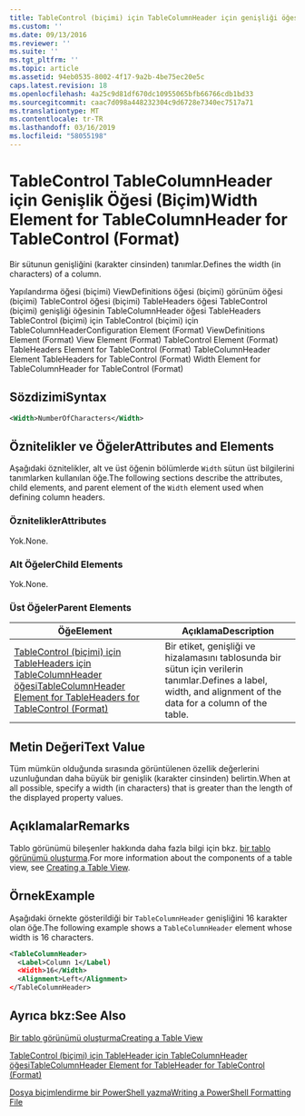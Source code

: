 ```yaml
---
title: TableControl (biçimi) için TableColumnHeader için genişliği öğesi | Microsoft Docs
ms.custom: ''
ms.date: 09/13/2016
ms.reviewer: ''
ms.suite: ''
ms.tgt_pltfrm: ''
ms.topic: article
ms.assetid: 94eb0535-8002-4f17-9a2b-4be75ec20e5c
caps.latest.revision: 18
ms.openlocfilehash: 4a25c9d81df670dc10955065bfb66766cdb1bd33
ms.sourcegitcommit: caac7d098a448232304c9d6728e7340ec7517a71
ms.translationtype: MT
ms.contentlocale: tr-TR
ms.lasthandoff: 03/16/2019
ms.locfileid: "58055198"
---
```

# <a name="width-element-for-tablecolumnheader-for-tablecontrol-format"></a><span data-ttu-id="67b65-102">TableControl TableColumnHeader için Genişlik Öğesi (Biçim)</span><span class="sxs-lookup"><span data-stu-id="67b65-102">Width Element for TableColumnHeader for TableControl (Format)</span></span>

<span data-ttu-id="67b65-103">Bir sütunun genişliğini (karakter cinsinden) tanımlar.</span><span class="sxs-lookup"><span data-stu-id="67b65-103">Defines the width (in characters) of a column.</span></span>

<span data-ttu-id="67b65-104">Yapılandırma öğesi (biçimi) ViewDefinitions öğesi (biçimi) görünüm öğesi (biçimi) TableControl öğesi (biçimi) TableHeaders öğesi TableControl (biçimi) genişliği öğesinin TableColumnHeader öğesi TableHeaders TableControl (biçimi) için TableControl (biçimi) için TableColumnHeader</span><span class="sxs-lookup"><span data-stu-id="67b65-104">Configuration Element (Format) ViewDefinitions Element (Format) View Element (Format) TableControl Element (Format) TableHeaders Element for TableControl (Format) TableColumnHeader Element TableHeaders for TableControl (Format) Width Element for TableColumnHeader for TableControl (Format)</span></span>

## <a name="syntax"></a><span data-ttu-id="67b65-105">Sözdizimi</span><span class="sxs-lookup"><span data-stu-id="67b65-105">Syntax</span></span>

```xml
<Width>NumberOfCharacters</Width>
```

## <a name="attributes-and-elements"></a><span data-ttu-id="67b65-106">Öznitelikler ve Öğeler</span><span class="sxs-lookup"><span data-stu-id="67b65-106">Attributes and Elements</span></span>

<span data-ttu-id="67b65-107">Aşağıdaki öznitelikler, alt ve üst öğenin bölümlerde `Width` sütun üst bilgilerini tanımlarken kullanılan öğe.</span><span class="sxs-lookup"><span data-stu-id="67b65-107">The following sections describe the attributes, child elements, and parent element of the `Width` element used when defining column headers.</span></span>

### <a name="attributes"></a><span data-ttu-id="67b65-108">Öznitelikler</span><span class="sxs-lookup"><span data-stu-id="67b65-108">Attributes</span></span>

<span data-ttu-id="67b65-109">Yok.</span><span class="sxs-lookup"><span data-stu-id="67b65-109">None.</span></span>

### <a name="child-elements"></a><span data-ttu-id="67b65-110">Alt Öğeler</span><span class="sxs-lookup"><span data-stu-id="67b65-110">Child Elements</span></span>

<span data-ttu-id="67b65-111">Yok.</span><span class="sxs-lookup"><span data-stu-id="67b65-111">None.</span></span>

### <a name="parent-elements"></a><span data-ttu-id="67b65-112">Üst Öğeler</span><span class="sxs-lookup"><span data-stu-id="67b65-112">Parent Elements</span></span>

|<span data-ttu-id="67b65-113">Öğe</span><span class="sxs-lookup"><span data-stu-id="67b65-113">Element</span></span>|<span data-ttu-id="67b65-114">Açıklama</span><span class="sxs-lookup"><span data-stu-id="67b65-114">Description</span></span>|
|-------------|-----------------|
|[<span data-ttu-id="67b65-115">TableControl (biçimi) için TableHeaders için TableColumnHeader öğesi</span><span class="sxs-lookup"><span data-stu-id="67b65-115">TableColumnHeader Element for TableHeaders for TableControl (Format)</span></span>](./tablecolumnheader-element-format.md)|<span data-ttu-id="67b65-116">Bir etiket, genişliği ve hizalamasını tablosunda bir sütun için verilerin tanımlar.</span><span class="sxs-lookup"><span data-stu-id="67b65-116">Defines a label, width, and alignment of the data for a column of the table.</span></span>|

## <a name="text-value"></a><span data-ttu-id="67b65-117">Metin Değeri</span><span class="sxs-lookup"><span data-stu-id="67b65-117">Text Value</span></span>

<span data-ttu-id="67b65-118">Tüm mümkün olduğunda sırasında görüntülenen özellik değerlerini uzunluğundan daha büyük bir genişlik (karakter cinsinden) belirtin.</span><span class="sxs-lookup"><span data-stu-id="67b65-118">When at all possible, specify a width (in characters) that is greater than the length of the displayed property values.</span></span>

## <a name="remarks"></a><span data-ttu-id="67b65-119">Açıklamalar</span><span class="sxs-lookup"><span data-stu-id="67b65-119">Remarks</span></span>

<span data-ttu-id="67b65-120">Tablo görünümü bileşenler hakkında daha fazla bilgi için bkz. [bir tablo görünümü oluşturma](./creating-a-table-view.md).</span><span class="sxs-lookup"><span data-stu-id="67b65-120">For more information about the components of a table view, see [Creating a Table View](./creating-a-table-view.md).</span></span>

## <a name="example"></a><span data-ttu-id="67b65-121">Örnek</span><span class="sxs-lookup"><span data-stu-id="67b65-121">Example</span></span>

<span data-ttu-id="67b65-122">Aşağıdaki örnekte gösterildiği bir `TableColumnHeader` genişliğini 16 karakter olan öğe.</span><span class="sxs-lookup"><span data-stu-id="67b65-122">The following example shows a `TableColumnHeader` element whose width is 16 characters.</span></span>

```xml
<TableColumnHeader>
  <Label>Column 1</Label)
  <Width>16</Width>
  <Alignment>Left</Alignment>
</TableColumnHeader>
```

## <a name="see-also"></a><span data-ttu-id="67b65-123">Ayrıca bkz:</span><span class="sxs-lookup"><span data-stu-id="67b65-123">See Also</span></span>

[<span data-ttu-id="67b65-124">Bir tablo görünümü oluşturma</span><span class="sxs-lookup"><span data-stu-id="67b65-124">Creating a Table View</span></span>](./creating-a-table-view.md)

[<span data-ttu-id="67b65-125">TableControl (biçimi) için TableHeader için TableColumnHeader öğesi</span><span class="sxs-lookup"><span data-stu-id="67b65-125">TableColumnHeader Element for TableHeader for TableControl (Format)</span></span>](./tablecolumnheader-element-format.md)

[<span data-ttu-id="67b65-126">Dosya biçimlendirme bir PowerShell yazma</span><span class="sxs-lookup"><span data-stu-id="67b65-126">Writing a PowerShell Formatting File</span></span>](./writing-a-powershell-formatting-file.md)
